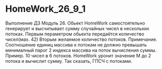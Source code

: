 # HomeWork_26_9_1
Выполнение ДЗ Модуль 26.
Обьект HomeWork самостоятельно генерирует и высчитывает сумму случайных чисел в нескольких потоках.
Первым пераметром обьекта передаётся количество чисел(мах. 42)
Вторым желаемое количество потоков.
Примечание. Соотношение единиц массива к потокам не должно превышать минималный парог 2 индекса массива на поток вычисления суммы.
Пример. 10 чисел в 6 потоков. HomeWork уронит значение М до 2 потока и вычислит сумму.
Так сказать, ГПСЧ с потоками.
